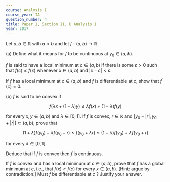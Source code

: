 ```yaml
---
course: Analysis I
course_year: IA
question_number: 4
title: Paper 1, Section II, D Analysis I
year: 2017
---
```




Let $a, b \in \mathbb{R}$ with $a<b$ and let $f:(a, b) \rightarrow \mathbb{R}$.

(a) Define what it means for $f$ to be continuous at $y_{0} \in(a, b)$.

$f$ is said to have a local minimum at $c \in(a, b)$ if there is some $\varepsilon>0$ such that $f(c) \leqslant f(x)$ whenever $x \in(a, b)$ and $|x-c|<\varepsilon$.

If $f$ has a local minimum at $c \in(a, b)$ and $f$ is differentiable at $c$, show that $f^{\prime}(c)=0$.

(b) $f$ is said to be convex if

$$f(\lambda x+(1-\lambda) y) \leqslant \lambda f(x)+(1-\lambda) f(y)$$

for every $x, y \in(a, b)$ and $\lambda \in[0,1]$. If $f$ is convex, $r \in \mathbb{R}$ and $\left[y_{0}-|r|, y_{0}+|r|\right] \subset(a, b)$, prove that

$$(1+\lambda) f\left(y_{0}\right)-\lambda f\left(y_{0}-r\right) \leqslant f\left(y_{0}+\lambda r\right) \leqslant(1-\lambda) f\left(y_{0}\right)+\lambda f\left(y_{0}+r\right)$$

for every $\lambda \in[0,1]$.

Deduce that if $f$ is convex then $f$ is continuous.

If $f$ is convex and has a local minimum at $c \in(a, b)$, prove that $f$ has a global minimum at $c$, i.e., that $f(x) \geqslant f(c)$ for every $x \in(a, b)$. [Hint: argue by contradiction.] Must $f$ be differentiable at $c$ ? Justify your answer.